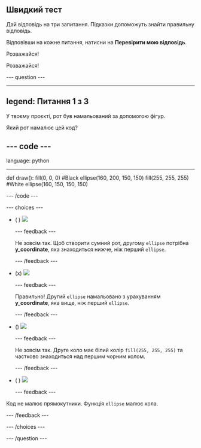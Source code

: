 ## Швидкий тест

Дай відповідь на три запитання. Підказки допоможуть знайти правильну відповідь.

Відповівши на кожне питання, натисни на **Перевірити мою відповідь**.

Розважайся!

Розважайся!

--- question ---

---
legend: Питання 1 з 3
---

У твоєму проєкті, рот був намальований за допомогою фігур.

Який рот намалює цей код?

--- code ---
---
language: python

---
def draw(): fill(0, 0, 0) #Black ellipse(160, 200, 150, 150) fill(255, 255, 255) #White ellipse(160, 150, 150, 150)

--- /code ---

--- choices ---

- ( ) ![](images/sad-mouth.png)

  --- feedback ---

  Не зовсім так. Щоб створити сумний рот, другому `ellipse` потрібна **y_coordinate**, яка знаходиться нижче, ніж перший `ellipse`.

  --- /feedback ---

- (x) ![](images/happy-mouth.png)

  --- feedback ---

  Правильно! Другий `ellipse` намальовано з урахуванням **y_coordinate**, яка вище, ніж перший `ellipse`.

  --- /feedback ---

- () ![](images/circle-mouth.png)

  --- feedback ---

   Не зовсім так. Друге коло має білий колір `fill(255, 255, 255)` та частково знаходиться над першим чорним колом.

  --- /feedback ---

- ( ) ![](images/square-mouth.png)

  --- feedback ---

Код не малює прямокутники. Функція `ellipse` малює кола.

  --- /feedback ---

--- /choices ---

--- /question ---
